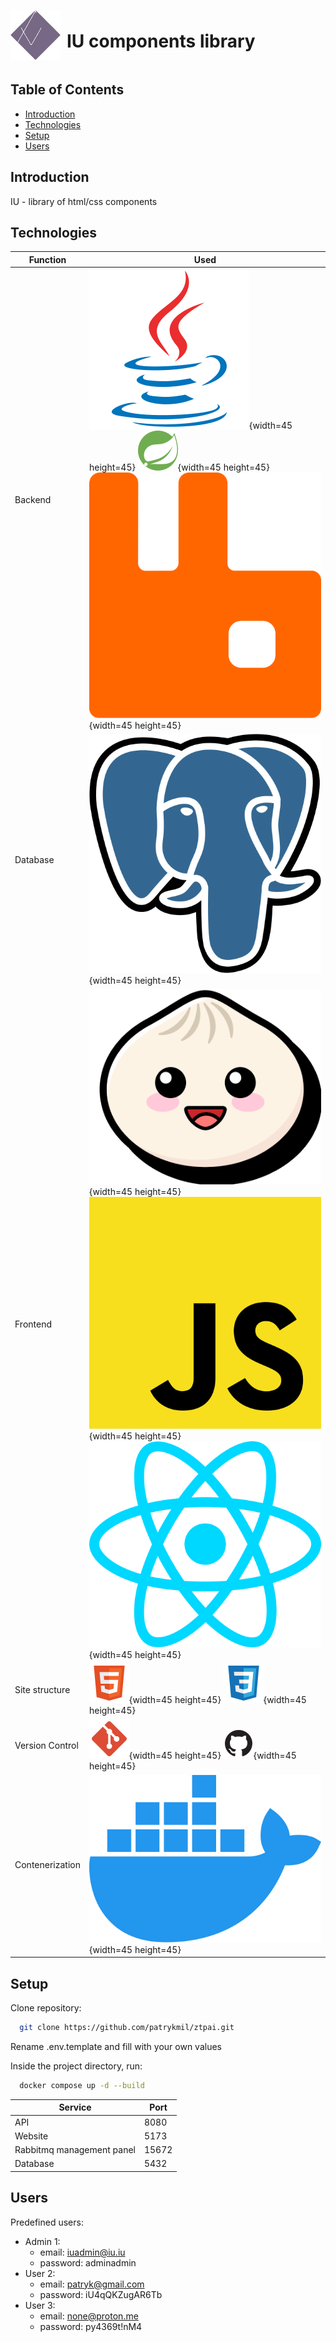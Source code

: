 <div style="display: flex; align-items: center;">
  <img src="react_app/public/images/logo.svg" alt="IU Components Library Logo" width="80" height="80" style="margin-right: 10px;">
  <h1>IU components library</h1>
</div>

## Table of Contents

- [Introduction](#introduction)
- [Technologies](#technologies)
- [Setup](#setup)
- [Users](#users)

## Introduction

IU - library of html/css components

## Technologies

| Function        | Used                                                                                                                                                             |
| --------------- | ---------------------------------------------------------------------------------------------------------------------------------------------------------------- |
| Backend         | ![Java Icon](icons/java.svg){width=45 height=45} ![Springboot Icon](icons/spring.svg){width=45 height=45} ![Rabbit Icon](icons/rabbitmq.svg){width=45 height=45} |
| Database        | ![PostgreSQL Icon](icons/postgresql.svg){width=45 height=45}                                                                                                     |
| Frontend        | ![Bun Icon](icons/bun.png){width=45 height=45} ![JavaScript Icon](icons/javascript.svg){width=45 height=45} ![React Icon](icons/react.svg){width=45 height=45}   |
| Site structure  | ![HTML Icon](icons/html.svg){width=45 height=45} ![CSS Icon](icons/css.svg){width=45 height=45}                                                                  |
| Version Control | ![Git Icon](icons/git.svg){width=45 height=45} ![GitHub Icon](icons/github.svg){width=45 height=45}                                                              |
| Contenerization | ![Docker Icon](icons/docker.svg){width=45 height=45}                                                                                                             |

## Setup

Clone repository:

```sh
  git clone https://github.com/patrykmil/ztpai.git
```

Rename .env.template and fill with your own values

Inside the project directory, run:

```sh
  docker compose up -d --build
```

| Service                   | Port  |
| ------------------------- | ----- |
| API                       | 8080  |
| Website                   | 5173  |
| Rabbitmq management panel | 15672 |
| Database                  | 5432  |

## Users

Predefined users:

- Admin 1:
  - email: iuadmin@iu.iu
  - password: adminadmin
- User 2:
  - email: patryk@gmail.com
  - password: iU4qQKZugAR6Tb
- User 3:
  - email: none@proton.me
  - password: py4369t!nM4
